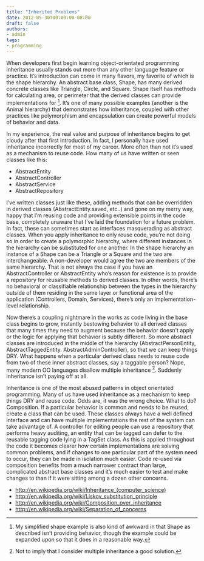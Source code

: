 ```yaml
---
title: "Inherited Problems"
date: 2012-05-30T00:00:00-08:00
draft: false
authors:
- admin
tags:
- programming
---
```


When developers first begin learning object-orientated programming inheritance usually stands out more than any other language feature or practice. It’s introduction can come in many flavors, my favorite of which is the shape hierarchy. An abstract base class, Shape, has many derived concrete classes like Triangle, Circle, and Square. Shape itself has methods for calculating area, or perimeter that the derived classes can provide implementations for [^1]. It’s one of many possible examples (another is the Animal hierarchy) that demonstrates how inheritance, coupled with other practices like polymorphism and encapsulation can create powerful models of behavior and data.

In my experience, the real value and purpose of inheritance begins to get cloudy after that first introduction. In fact, I personally have used inheritance incorrectly for most of my career. More often than not it’s used as a mechanism to reuse code. How many of us have written or seen classes like this:

* AbstractEntity
* AbstractController
* AbstractService
* AbstractRepository

I’ve written classes just like these, adding methods that can be overridden in derived classes (AbstractEntity.saved, etc..) and gone on my merry way, happy that I’m reusing code and providing extensible points in the code base, completely unaware that I’ve laid the foundation for a future problem. In fact, these can sometimes start as interfaces masquerading as abstract classes. When you apply inheritance to only reuse code, you’re not doing so in order to create a polymorphic hierarchy, where different instances in the hierarchy can be substituted for one another. In the shape hierarchy an instance of a Shape can be a Triangle or a Square and the two are interchangeable. A non-developer would agree the two are members of the same hierarchy. That is not always the case if you have an AbstractController or AbstractEntity who’s reason for existence is to provide a repository for reusable methods to derived classes. In other words, there’s no behavioral or classifiable relationship between the types in the hierarchy outside of them residing in the same layer or functional area of the application (Controllers, Domain, Services), there’s only an implementation-level relationship.

Now there’s a coupling nightmare in the works as code living in the base class begins to grow, instantly bestowing behavior to all derived classes that many times they need to augment because the behavior doesn’t apply or the logic for applying that behavior is subtly different. So more abstract classes are introduced in the middle of the hierarchy (AbstractPersonEntity, AbstractTaggedEntity. AbstractAdminController), so that we can keep things DRY. What happens when a particular derived class needs to reuse code from two of these inner abstract classes, say a taggable person? Nope, many modern OO languages disallow multiple inheritance [^2]. Suddenly inheritance isn’t paying off at all.

Inheritance is one of the most abused patterns in object orientated programming. Many of us have used inheritance as a mechanism to keep things DRY and reuse code. Odds are, it was the wrong choice. What to do? Composition. If a particular behavior is common and needs to be reused, create a class that can be used. These classes always have a well defined interface and can have multiple implementations the rest of the system can take advantage of. A controller for editing people can use a repository that performs heavy auditing, an entity that can be tagged can defer to the reusable tagging code lying in a TagSet class. As this is applied throughout the code it becomes clearer how certain implementations are solving common problems, and if changes to one particular part of the system need to occur, they can be made in isolation much easier. Code re-used via composition benefits from a much narrower contract than large, complicated abstract base classes and it’s much easier to test and make changes to than if it were sitting among a dozen other concerns.

* http://en.wikipedia.org/wiki/Inheritance_(computer_science)
* http://en.wikipedia.org/wiki/Liskov_substitution_principle
* http://en.wikipedia.org/wiki/Composition_over_inheritance
* http://en.wikipedia.org/wiki/Separation_of_concerns

[^1]: My simplified shape example is also kind of awkward in that Shape as described isn’t providing behavior, though the example could be expanded upon so that it does in a reasonable way.
[^2]: Not to imply that I consider multiple inheritance a good solution.
